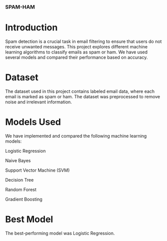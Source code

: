 ### SPAM-HAM
# Introduction
Spam detection is a crucial task in email filtering to ensure that users do not receive unwanted messages. This project explores different machine learning algorithms to classify emails as spam or ham. We have used several models and compared their performance based on accuracy.

# Dataset
The dataset used in this project contains labeled email data, where each email is marked as spam or ham. The dataset was preprocessed to remove noise and irrelevant information.

# Models Used
We have implemented and compared the following machine learning models:

Logistic Regression

Naive Bayes

Support Vector Machine (SVM)

Decision Tree

Random Forest

Gradient Boosting

# Best Model
The best-performing model was Logistic Regression.

